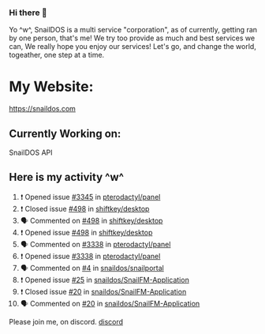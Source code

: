 ### Hi there 👋
Yo ^w^,
SnailDOS is a multi service "corporation", as of currently, getting ran by one person, that's me!
We try too provide as much and best services we can, We really hope you enjoy our services!
Let's go, and change the world, togeather, one step at a time.
# My Website:
https://snaildos.com
## Currently Working on:
SnailDOS API
## Here is my activity ^w^
<!--START_SECTION:activity-->
1. ❗️ Opened issue [#3345](https://github.com/pterodactyl/panel/issues/3345) in [pterodactyl/panel](https://github.com/pterodactyl/panel)
2. ❗️ Closed issue [#498](https://github.com/shiftkey/desktop/issues/498) in [shiftkey/desktop](https://github.com/shiftkey/desktop)
3. 🗣 Commented on [#498](https://github.com/shiftkey/desktop/issues/498) in [shiftkey/desktop](https://github.com/shiftkey/desktop)
4. ❗️ Opened issue [#498](https://github.com/shiftkey/desktop/issues/498) in [shiftkey/desktop](https://github.com/shiftkey/desktop)
5. 🗣 Commented on [#3338](https://github.com/pterodactyl/panel/issues/3338) in [pterodactyl/panel](https://github.com/pterodactyl/panel)
6. ❗️ Opened issue [#3338](https://github.com/pterodactyl/panel/issues/3338) in [pterodactyl/panel](https://github.com/pterodactyl/panel)
7. 🗣 Commented on [#4](https://github.com/snaildos/snailportal/issues/4) in [snaildos/snailportal](https://github.com/snaildos/snailportal)
8. ❗️ Opened issue [#25](https://github.com/snaildos/SnailFM-Application/issues/25) in [snaildos/SnailFM-Application](https://github.com/snaildos/SnailFM-Application)
9. ❗️ Closed issue [#20](https://github.com/snaildos/SnailFM-Application/issues/20) in [snaildos/SnailFM-Application](https://github.com/snaildos/SnailFM-Application)
10. 🗣 Commented on [#20](https://github.com/snaildos/SnailFM-Application/issues/20) in [snaildos/SnailFM-Application](https://github.com/snaildos/SnailFM-Application)
<!--END_SECTION:activity-->
Please join me, on discord.
[discord](https://invite.gg/snaildos)
